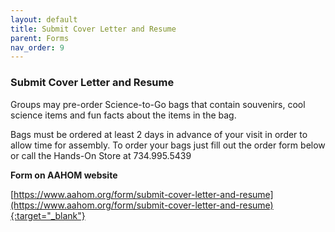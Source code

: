 ```yaml
---
layout: default
title: Submit Cover Letter and Resume
parent: Forms
nav_order: 9
---
```


### Submit Cover Letter and Resume


Groups may pre-order Science-to-Go bags that contain souvenirs, cool science items and fun facts about the items in the bag.

Bags must be ordered at least 2 days in advance of your visit in order to allow time for assembly. To order your bags just fill out the order form below or call the Hands-On Store at 734.995.5439

**Form on AAHOM website**

[https://www.aahom.org/form/submit-cover-letter-and-resume](https://www.aahom.org/form/submit-cover-letter-and-resume){:target="_blank"}